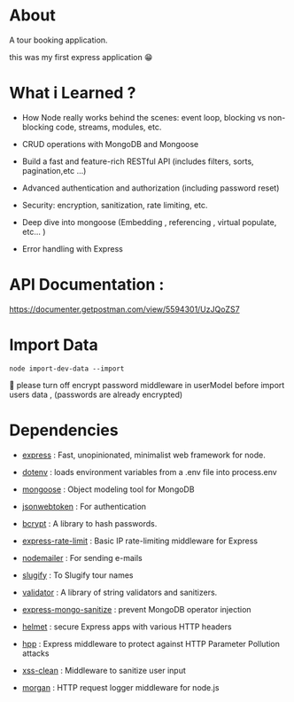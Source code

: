# About

A tour booking application.

this was my first express application 😁

# What i Learned ?

- How Node really works behind the scenes: event loop, blocking vs non-blocking code, streams, modules, etc.

- CRUD operations with MongoDB and Mongoose

- Build a fast and feature-rich RESTful API (includes filters, sorts, pagination,etc ...)

- Advanced authentication and authorization (including password reset)

- Security: encryption, sanitization, rate limiting, etc.

- Deep dive into mongoose (Embedding , referencing , virtual populate, etc... )

- Error handling with Express

# API Documentation :

https://documenter.getpostman.com/view/5594301/UzJQoZS7

# Import Data

```
node import-dev-data --import
```

📌 please turn off encrypt password middleware in userModel before import users data , (passwords are already encrypted)

# Dependencies

- [express](https://www.npmjs.com/package/express) : Fast, unopinionated, minimalist web framework for node.

- [dotenv](https://www.npmjs.com/package/dotenv) : loads environment variables from a .env file into process.env

- [mongoose](https://www.npmjs.com/package/mongoose) : Object modeling tool for MongoDB

- [jsonwebtoken](https://www.npmjs.com/package/jsonwebtoken) : For authentication

- [bcrypt](https://www.npmjs.com/package/bcrypt) : A library to hash passwords.

- [express-rate-limit](https://www.npmjs.com/package/express-rate-limit) : Basic IP rate-limiting middleware for Express

- [nodemailer](https://www.npmjs.com/package/nodemailer) : For sending e-mails

- [slugify](https://www.npmjs.com/package/slugify) : To Slugify tour names

- [validator](https://www.npmjs.com/package/validator) : A library of string validators and sanitizers.

- [express-mongo-sanitize](https://www.npmjs.com/package/express-mongo-sanitize) : prevent MongoDB operator injection

- [helmet](https://www.npmjs.com/package/helmet) : secure Express apps with various HTTP headers

- [hpp](https://www.npmjs.com/package/hpp) : Express middleware to protect against HTTP Parameter Pollution attacks

- [xss-clean](https://www.npmjs.com/package/xss-clean) : Middleware to sanitize user input

- [morgan](https://www.npmjs.com/package/morgan) : HTTP request logger middleware for node.js
